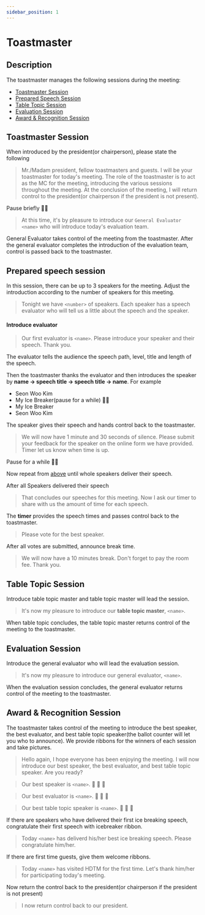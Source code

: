 ```yaml
---
sidebar_position: 1
---
```


# Toastmaster

## Description

The toastmaster manages the following sessions during the meeting:

- [Toastmaster Session](#table-topic-session)
- [Prepared Speech Session](#prepared-speech-session)
- [Table Topic Session](#table-topic-session)
- [Evaluation Session](#evaluation-session)
- [Award & Recognition Session](#award--recognition-session)

## Toastmaster Session

When introduced by the president(or chairperson), please state the following

> Mr./Madam president, fellow toastmasters and guests. I will be your toastmaster for today's meeting. The role of the
> toastmaster is to act as the MC for the meeting, introducing the various sessions throughout the meeting. At the
> conclusion of the meeting, I will return control to the president(or chairperson if the president is not present).

Pause briefly 😮‍💨

> At this time, it's by pleasure to introduce our `General Evaluator` `<name>` who will introduce today's evaluation
> team.

General Evaluator takes control of the meeting from the toastmaster. After the general evaluator completes the
introduction of the evaluation team, control is passed back to the toastmaster.

## Prepared speech session

In this session, there can be up to 3 speakers for the meeting. Adjust the introduction according to the number of
speakers for this meeting.

> Tonight we have `<number>` of speakers. Each speaker has a speech evaluator who will tell us a little about the speech
> and the speaker.

#### Introduce evaluator

> Our first evaluator is `<name>`. Please introduce your speaker and their speech. Thank you.

The evaluator tells the audience the speech path, level, title and length of the speech.

Then the toastmaster thanks the evaluator and then introduces the speaker by <b>name -> speech title -> speech title ->
name</b>. For example

- Seon Woo Kim
- My Ice Breaker(pause for a while) 😮‍💨
- My Ice Breaker
- Seon Woo Kim

The speaker gives their speech and hands control back to the toastmaster.

> We will now have 1 minute and 30 seconds of silence. Please submit your feedback for the speaker on the online form we
> have provided.
> Timer let us know when time is up.

Pause for a while 😮‍💨

Now repeat from [above](#introduce-evaluator) until whole speakers deliver their speech.

After all Speakers delivered their speech

> That concludes our speeches for this meeting. Now I ask our timer to share with us the amount of time for each speech.

The <b>timer</b> provides the speech times and passes control back to the toastmaster.

> Please vote for the best speaker.

After all votes are submitted, announce break time.

> We will now have a 10 minutes break. Don't forget to pay the room fee. Thank you.

## Table Topic Session

Introduce table topic master and table topic master will lead the session.

> It's now my pleasure to introduce our <b>table topic master</b>, `<name>`. 

When table topic concludes, the table topic master returns control of the meeting to the toastmaster.

## Evaluation Session

Introduce the general evaluator who will lead the evaluation session.

> It's now my pleasure to introduce our general evaluator, `<name>`.

When the evaluation session concludes, the general evaluator returns control of the meeting to the toastmaster.

## Award & Recognition Session

The toastmaster takes control of the meeting to introduce the best speaker, the best evaluator, and best table topic
speaker(the ballot counter will let you who to announce). We provide ribbons for the winners of each session and take
pictures.

> Hello again, I hope everyone has been enjoying the meeting. I will now introduce our best speaker, the best evaluator, and
> best table topic speaker. Are you ready?

> Our best speaker is `<name>`. 🥳 🥳 🥳

> Our best evaluator is `<name>`. 🥳 🥳 🥳

> Our best table topic speaker is `<name>`. 🥳 🥳 🥳

If there are speakers who have delivered their first ice breaking speech, congratulate their first speech with icebreaker ribbon.

> Today `<name>` has deliverd his/her best ice breaking speech. Please congratulate him/her. 

If there are first time guests, give them welcome ribbons. 

> Today `<name>` has visited HDTM for the first time. Let's thank him/her for participating today's meeting.

Now return the control back to the president(or chairperson if the president is not present)

> I now return control back to our president.
